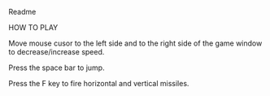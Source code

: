 Readme

HOW TO PLAY

Move mouse cusor to the left side and to the right side of the game window to decrease/increase speed.

Press the space bar to jump.

Press the F key to fire horizontal and vertical missiles.
